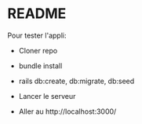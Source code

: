 # README

Pour tester l'appli:

* Cloner repo

* bundle install

* rails db:create, db:migrate, db:seed

* Lancer le serveur

* Aller au http://localhost:3000/


